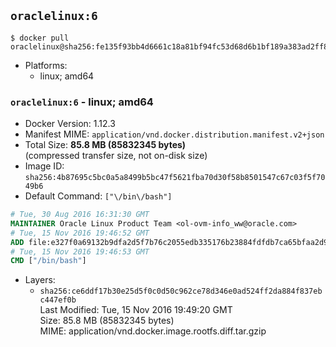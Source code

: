 ## `oraclelinux:6`

```console
$ docker pull oraclelinux@sha256:fe135f93bb4d6661c18a81bf94fc53d68d6b1bf189a383ad2ff86af0bd9312f4
```

-	Platforms:
	-	linux; amd64

### `oraclelinux:6` - linux; amd64

-	Docker Version: 1.12.3
-	Manifest MIME: `application/vnd.docker.distribution.manifest.v2+json`
-	Total Size: **85.8 MB (85832345 bytes)**  
	(compressed transfer size, not on-disk size)
-	Image ID: `sha256:4b87695c5bc0a5a8499b5bc47f5621fba70d30f58b8501547c67c03f5f7049b6`
-	Default Command: `["\/bin\/bash"]`

```dockerfile
# Tue, 30 Aug 2016 16:31:30 GMT
MAINTAINER Oracle Linux Product Team <ol-ovm-info_ww@oracle.com>
# Tue, 15 Nov 2016 19:46:52 GMT
ADD file:e327f0a69132b9dfa2d5f7b76c2055edb335176b23884fdfdb7ca65bfaa2d900 in / 
# Tue, 15 Nov 2016 19:46:53 GMT
CMD ["/bin/bash"]
```

-	Layers:
	-	`sha256:ce6ddf17b30e25d5f0c0d50c962ce78d346e0ad524ff2da884f837ebc447ef0b`  
		Last Modified: Tue, 15 Nov 2016 19:49:20 GMT  
		Size: 85.8 MB (85832345 bytes)  
		MIME: application/vnd.docker.image.rootfs.diff.tar.gzip
